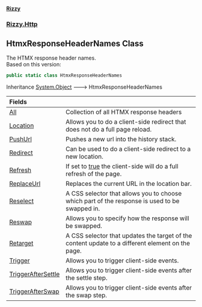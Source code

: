 #### [Rizzy](index.md 'index')
### [Rizzy.Http](Rizzy.Http.md 'Rizzy.Http')

## HtmxResponseHeaderNames Class

The HTMX response header names.  
Based on this version: <seealso href="https://github.com/bigskysoftware/htmx/blob/5aa0ec7e27c0dc282dd728886a77c0e321d3ca67/www/content/reference.md#response-headers-reference-response_headers"/>

```csharp
public static class HtmxResponseHeaderNames
```

Inheritance [System.Object](https://docs.microsoft.com/en-us/dotnet/api/System.Object 'System.Object') &#129106; HtmxResponseHeaderNames

| Fields | |
| :--- | :--- |
| [All](Rizzy.Http.HtmxResponseHeaderNames.All.md 'Rizzy.Http.HtmxResponseHeaderNames.All') | Collection of all HTMX response headers |
| [Location](Rizzy.Http.HtmxResponseHeaderNames.Location.md 'Rizzy.Http.HtmxResponseHeaderNames.Location') | Allows you to do a client-side redirect that does not do a full page reload. |
| [PushUrl](Rizzy.Http.HtmxResponseHeaderNames.PushUrl.md 'Rizzy.Http.HtmxResponseHeaderNames.PushUrl') | Pushes a new url into the history stack. |
| [Redirect](Rizzy.Http.HtmxResponseHeaderNames.Redirect.md 'Rizzy.Http.HtmxResponseHeaderNames.Redirect') | Can be used to do a client-side redirect to a new location. |
| [Refresh](Rizzy.Http.HtmxResponseHeaderNames.Refresh.md 'Rizzy.Http.HtmxResponseHeaderNames.Refresh') | If set to [true](https://docs.microsoft.com/en-us/dotnet/csharp/language-reference/builtin-types/bool 'https://docs.microsoft.com/en-us/dotnet/csharp/language-reference/builtin-types/bool') the client-side will do a full refresh of the page. |
| [ReplaceUrl](Rizzy.Http.HtmxResponseHeaderNames.ReplaceUrl.md 'Rizzy.Http.HtmxResponseHeaderNames.ReplaceUrl') | Replaces the current URL in the location bar. |
| [Reselect](Rizzy.Http.HtmxResponseHeaderNames.Reselect.md 'Rizzy.Http.HtmxResponseHeaderNames.Reselect') | A CSS selector that allows you to choose which part of the response is used to be swapped in. |
| [Reswap](Rizzy.Http.HtmxResponseHeaderNames.Reswap.md 'Rizzy.Http.HtmxResponseHeaderNames.Reswap') | Allows you to specify how the response will be swapped. |
| [Retarget](Rizzy.Http.HtmxResponseHeaderNames.Retarget.md 'Rizzy.Http.HtmxResponseHeaderNames.Retarget') | A CSS selector that updates the target of the content update to a different element on the page. |
| [Trigger](Rizzy.Http.HtmxResponseHeaderNames.Trigger.md 'Rizzy.Http.HtmxResponseHeaderNames.Trigger') | Allows you to trigger client-side events. |
| [TriggerAfterSettle](Rizzy.Http.HtmxResponseHeaderNames.TriggerAfterSettle.md 'Rizzy.Http.HtmxResponseHeaderNames.TriggerAfterSettle') | Allows you to trigger client-side events after the settle step. |
| [TriggerAfterSwap](Rizzy.Http.HtmxResponseHeaderNames.TriggerAfterSwap.md 'Rizzy.Http.HtmxResponseHeaderNames.TriggerAfterSwap') | Allows you to trigger client-side events after the swap step. |
